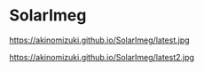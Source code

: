 # SolarImeg

https://akinomizuki.github.io/SolarImeg/latest.jpg

https://akinomizuki.github.io/SolarImeg/latest2.jpg
